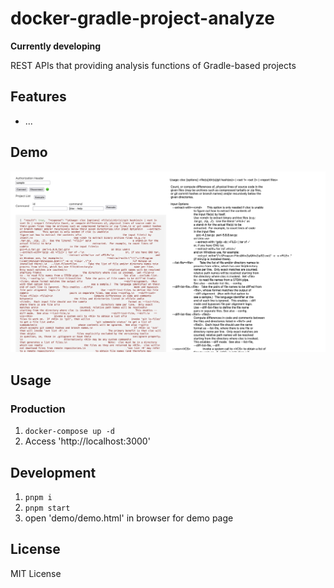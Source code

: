 # docker-gradle-project-analyze

**Currently developing**

REST APIs that providing analysis functions of Gradle-based projects

## Features
* ...

## Demo
![](docs/demo.png)

## Usage

### Production
1. `docker-compose up -d`
2. Access 'http://localhost:3000'

## Development

1. `pnpm i`
2. `pnpm start`
3. open 'demo/demo.html' in browser for demo page


## License
MIT License